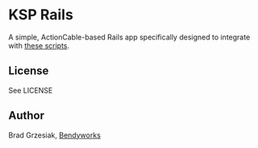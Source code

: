 # KSP Rails

A simple, ActionCable-based Rails app specifically designed to integrate with [these scripts](https://github.com/listrophy/kerbal_control).

## License

See LICENSE

## Author

Brad Grzesiak, [Bendyworks](https://bendyworks.com)
